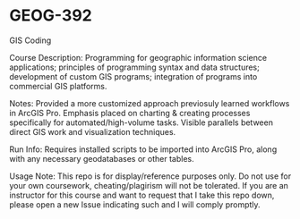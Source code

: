 # GEOG-392

GIS Coding

Course Description: Programming for geographic information science applications; principles of programming syntax and data structures; development of custom GIS programs; integration of programs into commercial GIS platforms. 

Notes: Provided a more customized approach previosuly learned workflows in ArcGIS Pro. Emphasis placed on charting & creating processes specifically for automated/high-volume tasks. Visible parallels between direct GIS work and visualization techniques.  

Run Info: Requires installed scripts to be imported into ArcGIS Pro, along with any necessary geodatabases or other tables.

Usage Note: This repo is for display/reference purposes only. Do not use for your own coursework, cheating/plagirism will not be tolerated. If you are an instructor for this course and want to request that I take this repo down, please open a new Issue indicating such and I will comply promptly.


